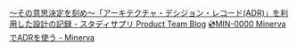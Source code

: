 [〜その意思決定を刻め〜「アーキテクチャ・デシジョン・レコード(ADR)」を利用した設計の記録 - スタディサプリ Product Team Blog](https://blog.studysapuri.jp/entry/architecture_decision_records)
[💿MIN-0000 MinervaでADRを使う - Minerva](https://minerva.mamansoft.net/%F0%9F%92%BFADR/%F0%9F%92%BFMIN-0000+Minerva%E3%81%A7ADR%E3%82%92%E4%BD%BF%E3%81%86)